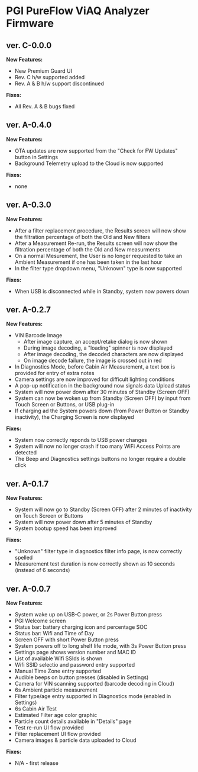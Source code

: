 # PGI PureFlow ViAQ Analyzer Firmware

## ver. C-0.0.0

**New Features:**
* New Premium Guard UI
* Rev. C h/w supported added
* Rev. A & B h/w support discontinued

**Fixes:**
* All Rev. A & B bugs fixed


## ver. A-0.4.0

**New Features:**
* OTA updates are now supported from the "Check for FW Updates" button in Settings
* Background Telemetry upload to the Cloud is now supported

**Fixes:**
* none


## ver. A-0.3.0

**New Features:**
* After a filter replacement procedure, the Results screen will now show the filtration percentage of both the Old and New filters
* After a Measurement Re-run, the Results screen will now show the filtration percentage of both the Old and New measurments
* On a normal Mesurement, the User is no longer requested to take an Ambient Measurement if one has been taken in the last hour
* In the filter type dropdown menu, "Unknown" type is now supported

**Fixes:**
* When USB is disconnected while in Standby, system now powers down


## ver. A-0.2.7

**New Features:**
* VIN Barcode Image
  * After image capture, an accept/retake dialog is now shown 
  * During image decoding, a "loading" spinner is now displayed
  * After image decoding, the decoded characters are now displayed
  * On image decode failure, the image is crossed out in red
* In Diagnostics Mode, before Cabin Air Measurement, a text box is provided for entry of extra notes
* Camera settings are now improved for difficult lighting conditions
* A pop-up notification in the background now signals data Upload status
* System will now power down after 30 minutes of Standby (Screen OFF) 
* System can now be woken up from Standby (Screen OFF) by input from Touch Screen or Buttons, or USB plug-in
* If charging ad the System powers down (from Power Button or Standby inactivity), the Charging Screen is now displayed 

**Fixes:**
* System now correctly reponds to USB power changes
* System will now no longer crash if too many WiFi Access Points are detected
* The Beep and Diagnostics settings buttons no longer require a double click


## ver. A-0.1.7

**New Features:**
* System will now go to Standby (Screen OFF) after 2 minutes of inactivity on Touch Screen or Buttons 
* System will now power down after 5 minutes of Standby
* System bootup speed has been improved

**Fixes:**
* "Unknown" filter type in diagnostics filter info page, is now correctly spelled
* Measurement test duration is now correctly shown as 10 seconds (instead of 6 seconds)


## ver. A-0.0.7

**New Features:**
* System wake up on USB-C power, or 2s Power Button press
* PGI Welcome screen
* Status bar: battery charging icon and percentage SOC
* Status bar: Wifi and Time of Day
* Screen OFF with short Power Button press
* System powers off to long shelf life mode, with 3s Power Button press
* Settings page shows version number and MAC ID
* List of available Wifi SSIds is shown
* Wifi SSID selectio and password entry supported
* Manual Time Zone entry supported
* Audible beeps on button presses (disabled in Settings)
* Camera for VIN scanning supported (barcode decoding in Cloud)
* 6s Ambient particle measurement
* Filter type/age entry supported in Diagnostics mode (enabled in Settings)
* 6s Cabin Air Test
* Estimated Filter age color graphic
* Particle count details available in "Details" page
* Test re-run UI flow provided
* Filter replacement UI flow provided  
* Camera images & particle data uploaded to Cloud

**Fixes:**
* N/A - first release